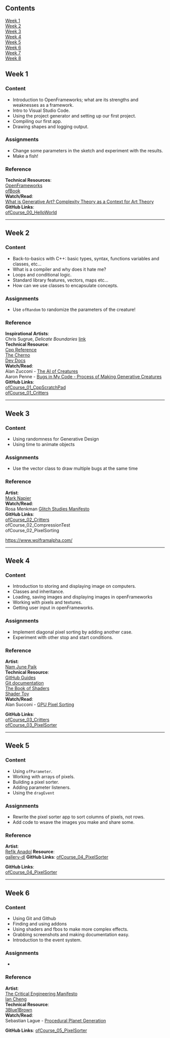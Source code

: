 ## Contents

[Week 1](#week-1)<br>
[Week 2](#week-2)<br>
[Week 3](#week-3)<br>
[Week 4](#week-4)<br>
[Week 5](#week-5)<br>
[Week 6](#week-6)<br>
[Week 7](#week-7)<br>
[Week 8](#week-8)<br>


## Week 1

### Content
* Introduction to OpenFrameworks; what are its strengths and weaknesses as a framework.
* Intro to Visual Studio Code.
* Using the project generator and setting up our first project.
* Compiling our first app.
* Drawing shapes and logging output.

### Assignments

* Change some parameters in the sketch and experiment with the results.
* Make a fish!

### Reference

__Technical Resources__: <br>
[OpenFrameworks](https://openframeworks.cc/)<br>
[ofBook](https://openframeworks.cc/ofBook/chapters/foreword.html)<br>
__Watch/Read__: <br>
[What is Generative Art? Complexity Theory as a Context for Art Theory](http://philipgalanter.com/downloads/ga2003_what_is_genart.pdf)<br>
__GitHub Links__:<br>
[ofCourse_00_HelloWorld](ofCourse_00_HelloWorld)

---

## Week 2

### Content

* Back-to-basics with C++: basic types, syntax, functions variables and classes, etc...
* What is a compiler and why does it hate me?
* Loops and conditional logic.
* Standard library features, vectors, maps etc...
* How can we use classes to encapsulate concepts.


### Assignments

* Use `ofRandom` to randomize the parameters of the creature!

### Reference

__Inspirational Artists__: <br>
Chris Sugrue, _Delicate Boundaries_ [link](http://csugrue.com/delicateboundaries/)<br>
__Technical Resource__:<br>
[Cpp Reference](https://en.cppreference.com/w/)<br>
[The Cherno](https://www.youtube.com/watch?v=18c3MTX0PK0&list=PLlrATfBNZ98dudnM48yfGUldqGD0S4FFb)<br>
[Dev Docs](https://devdocs.io/cpp/)<br>
__Watch/Read__: <br>
Alan Zucconi - [The AI of Creatures](https://www.alanzucconi.com/2020/07/27/the-ai-of-creatures/)<br>
Aaron Penne - [Bugs in My Code - Process of Making Generative Creatures](https://vimeo.com/305833459)<br>
__GitHub Links__:<br>
[ofCourse_01_CppScratchPad](ofCourse_01_CppScratchPad)<br>
[ofCourse_01_Critters](ofCourse_01_Critters)<br>

---

## Week 3

### Content

* Using randomness for Generative Design
* Using time to animate objects


### Assignments

* Use the vector class to draw multiple bugs at the same time

### Reference

__Artist__: <br>
[Mark Napier](https://www.marknapier.com/)<br>
__Watch/Read__: <br>
Rosa Menkman [Glitch Studies Manifesto](https://amodern.net/wp-content/uploads/2016/05/2010_Original_Rosa-Menkman-Glitch-Studies-Manifesto.pdf)<br>
__GitHub Links__:<br>
[ofCourse_02_Critters](ofCourse_02_Critters)<br>
ofCourse_02_CompressionTest<br>
ofCourse_02_PixelSorting<br>

https://www.wolframalpha.com/

---

## Week 4

### Content
* Introduction to storing and displaying image on computers.
* Classes and inheritance.
* Loading, saving images and displaying images in openFrameworks
* Working with pixels and textures.
* Getting user input in openFrameworks.

### Assignments

* Implement diagonal pixel sorting by adding another case.
* Experiment with other stop and start conditions.

### Reference

__Artist__: <br>
[Nam June Paik](https://www.youtube.com/watch?v=yMUJB5aFvdo)<br>
__Technical Resource__:<br>
[GitHub Guides](https://guides.github.com/activities/hello-world/)<br>
[Git documentation](https://git-scm.com/docs/gittutorial)<br>
[The Book of Shaders](https://thebookofshaders.com/)<br>
[Shader Toy](https://www.shadertoy.com/)<br>
__Watch/Read__:<br>
Alan Succoni - [GPU Pixel Sorting](https://www.alanzucconi.com/2017/12/13/gpu-sorting-1/)

__GitHub Links__: <br>
[ofCourse_03_Critters](ofCourse_03_Critters)<br>
[ofCourse_03_PixelSorter](ofCourse_03_PixelSorter)<br>


---

## Week 5

### Content
* Using `ofParameter`.
* Working with arrays of pixels.
* Building a pixel sorter.
* Adding parameter listeners.
* Using the `dragEvent`


### Assignments

* Rewrite the pixel sorter app to sort columns of pixels, not rows.
* Add code to wsave the images you make and share some.

### Reference

__Artist__: <br>
[Refik Anadol](https://refikanadol.com/)
__Resource__:<br>
[gallery-dl](https://github.com/mikf/gallery-dl)
__GitHub Links__:
[ofCourse_04_PixelSorter](ofCourse_04_PixelSorter)

__GitHub Links__: <br>
[ofCourse_04_PixelSorter](ofCourse_04_PixelSorter)<br>

---

## Week 6


### Content
* Using Git and Github
* Finding and using addons
* Using shaders and fbos to make more complex effects.
* Grabbing screenshots and making documentation easy.
* Introduction to the event system.


### Assignments

* 

### Reference

__Artist__: <br>
[The Critical Engineering Manifesto](https://zkm.de/de/the-critical-engineering-manifesto)<br>
[Ian Cheng](http://iancheng.com/)<br>
__Technical Resource__:<br>
[3Blue1Brown](https://www.youtube.com/channel/UCYO_jab_esuFRV4b17AJtAw)<br>
__Watch/Read__: <br>
Sebastian Lague - [Procedural Planet Generation](https://www.youtube.com/watch?v=QN39W020LqU&list=PLFt_AvWsXl0cONs3T0By4puYy6GM22ko8)<br>

__GitHub Links__:
[ofCourse_05_PixelSorter](ofCourse_05_PixelSorter)



<!-- 

---

## Week 7

### Content
* Accessing a web api from using ofURLFileLoader and ofxJson
* Communicating between programmes using OSC.
* Using ofSpout/ofSyphon with RunwayML
* Loading videos and accessing the webcam.
* Implementing a buffered shader effect.
* Pick a shader from ShaderToy and try to implement it in openFrameworks.
* Making our own addons.
* Building a GUI the easy way.
* Using parameters with events.
* Using ofImGui for more advanced interfaces.
* Loading and displaying 3D models.
* Using shaders to create lighting effects. 
* 3D transforms and vectors.
* Using the camera.
* Rendering videos.

### Assignments

* Choose another API and make your own data artwork.

### Reference

__Artist__: <br>
[Julian Oliver](https://www.digitalartarchive.at/database/general/work/packet-garden.html)<br>
__Watch/Read__:<br>
[Information (MoMA)](https://www.moma.org/calendar/exhibitions/2686)<br>

__GitHub Links__:
[ ] - ofCourse_06_GenerativeMesh
[ ] - ofCourse_06_MeshShader
[ ] - ofCourse_07_WeatherVisualizer
[ ] - ofCourse_07_PythonInterop

--- 

## Week 8

### Content

* Introduction to machine learning in graphical computing.
* Machine Learning example with runway?
* Native Machinelearning example?

### Assignments


### Reference

__Artist__: 

__Technical Resource__:

__Watch/Read__: 
https://www.e-flux.com/journal/101/273221/three-thousand-years-of-algorithmic-rituals-the-emergence-of-ai-from-the-computation-of-space/<br>
[TempleOS](https://www.bbc.co.uk/programmes/m000b4r3)

__GitHub Links__:
[ ] - ofCourse_08_SuperResolution

 -->
